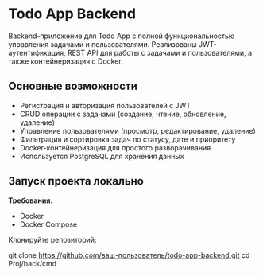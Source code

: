 # Todo App Backend

Backend-приложение для Todo App с полной функциональностью управления задачами и пользователями. 
Реализованы JWT-аутентификация, REST API для работы с задачами и пользователями, а также контейнеризация с Docker.

## Основные возможности

- Регистрация и авторизация пользователей с JWT
- CRUD операции с задачами (создание, чтение, обновление, удаление)
- Управление пользователями (просмотр, редактирование, удаление)
- Фильтрация и сортировка задач по статусу, дате и приоритету
- Docker-контейнеризация для простого разворачивания
- Используется PostgreSQL для хранения данных

## Запуск проекта локально

**Требования:**  
- Docker  
- Docker Compose  

Клонируйте репозиторий:

git clone https://github.com/ваш-пользователь/todo-app-backend.git
cd Proj/back/cmd
